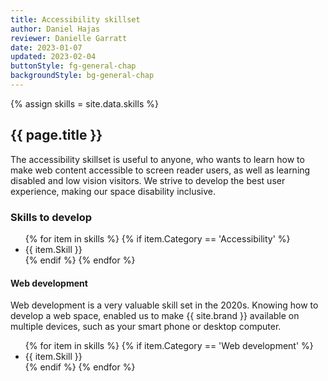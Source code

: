 ```yaml
---
title: Accessibility skillset
author: Daniel Hajas
reviewer: Danielle Garratt
date: 2023-01-07
updated: 2023-02-04
buttonStyle: fg-general-chap
backgroundStyle: bg-general-chap
---
```


{% assign skills = site.data.skills %}

## {{ page.title }}

The accessibility skillset is useful to anyone, who wants to learn how to make web content accessible to screen reader users, as well as learning disabled and low vision visitors. We strive to develop the best user experience, making our space disability inclusive.

### Skills to develop

<ul id="accessibility-skills">
{% for item in skills %}
{% if item.Category == 'Accessibility' %}
<li>
{{ item.Skill }}
</li>
{% endif %}
{% endfor %}
</ul>

#### Web development

Web development is a very valuable skill set in the 2020s. Knowing how to develop a web space, enabled us to make {{ site.brand }} available on multiple devices, such as your smart phone or desktop computer. 

<ul id="web-dev-skills">
{% for item in skills %}
{% if item.Category == 'Web development' %}
<li>
{{ item.Skill }}
</li>
{% endif %}
{% endfor %}
</ul>
